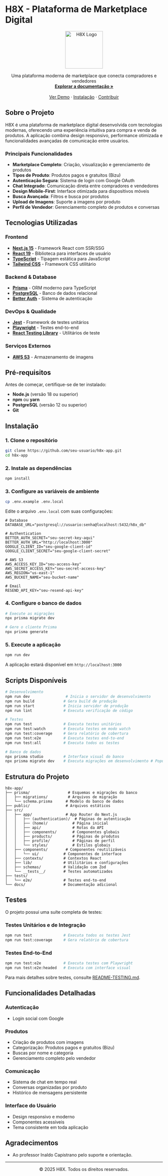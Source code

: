 # H8X - Plataforma de Marketplace Digital

<div align="center">
  <img src="public/logo.png" alt="H8X Logo" width="120" height="120">
  
  <p align="center">
    Uma plataforma moderna de marketplace que conecta compradores e vendedores
    <br />
    <a href="#sobre-o-projeto"><strong>Explorar a documentação »</strong></a>
    <br />
    <br />
    <a href="#demonstração">Ver Demo</a>
    ·
    <a href="#instalação">Instalação</a>
    ·
    <a href="#contribuição">Contribuir</a>
  </p>
</div>

## Sobre o Projeto

H8X é uma plataforma de marketplace digital desenvolvida com tecnologias modernas, oferecendo uma experiência intuitiva para compra e venda de produtos. A aplicação combina design responsivo, performance otimizada e funcionalidades avançadas de comunicação entre usuários.

### Principais Funcionalidades

- **Marketplace Completo**: Criação, visualização e gerenciamento de produtos
- **Tipos de Produto**: Produtos pagos e gratuitos (Bizu)
- **Autenticação Segura**: Sistema de login com Google OAuth
- **Chat Integrado**: Comunicação direta entre compradores e vendedores
- **Design Mobile-First**: Interface otimizada para dispositivos móveis
- **Busca Avançada**: Filtros e busca por produtos
- **Upload de Imagens**: Suporte a imagens por produto
- **Perfil de Vendedor**: Gerenciamento completo de produtos e conversas

## Tecnologias Utilizadas

### Frontend

- **[Next.js 15](https://nextjs.org/)** - Framework React com SSR/SSG
- **[React 19](https://react.dev/)** - Biblioteca para interfaces de usuário
- **[TypeScript](https://www.typescriptlang.org/)** - Tipagem estática para JavaScript
- **[Tailwind CSS](https://tailwindcss.com/)** - Framework CSS utilitário

### Backend & Database

- **[Prisma](https://www.prisma.io/)** - ORM moderno para TypeScript
- **[PostgreSQL](https://www.postgresql.org/)** - Banco de dados relacional
- **[Better Auth](https://www.better-auth.com/)** - Sistema de autenticação

### DevOps & Qualidade

- **[Jest](https://jestjs.io/)** - Framework de testes unitários
- **[Playwright](https://playwright.dev/)** - Testes end-to-end
- **[React Testing Library](https://testing-library.com/)** - Utilitários de teste

### Serviços Externos

- **[AWS S3](https://aws.amazon.com/s3/)** - Armazenamento de imagens

## Pré-requisitos

Antes de começar, certifique-se de ter instalado:

- **Node.js** (versão 18 ou superior)
- **npm** ou **yarn**
- **PostgreSQL** (versão 12 ou superior)
- **Git**

## Instalação

### 1. Clone o repositório

```bash
git clone https://github.com/seu-usuario/h8x-app.git
cd h8x-app
```

### 2. Instale as dependências

```bash
npm install
```

### 3. Configure as variáveis de ambiente

```bash
cp .env.example .env.local
```

Edite o arquivo `.env.local` com suas configurações:

```env
# Database
DATABASE_URL="postgresql://usuario:senha@localhost:5432/h8x_db"

# Authentication
BETTER_AUTH_SECRET="seu-secret-key-aqui"
BETTER_AUTH_URL="http://localhost:3000"
GOOGLE_CLIENT_ID="seu-google-client-id"
GOOGLE_CLIENT_SECRET="seu-google-client-secret"

# AWS S3
AWS_ACCESS_KEY_ID="seu-access-key"
AWS_SECRET_ACCESS_KEY="seu-secret-access-key"
AWS_REGION="us-east-1"
AWS_BUCKET_NAME="seu-bucket-name"

# Email
RESEND_API_KEY="seu-resend-api-key"
```

### 4. Configure o banco de dados

```bash
# Execute as migrações
npx prisma migrate dev

# Gere o cliente Prisma
npx prisma generate
```

### 5. Execute a aplicação

```bash
npm run dev
```

A aplicação estará disponível em `http://localhost:3000`

## Scripts Disponíveis

```bash
# Desenvolvimento
npm run dev                # Inicia o servidor de desenvolvimento
npm run build             # Gera build de produção
npm run start             # Inicia servidor de produção
npm run lint              # Executa verificação de código

# Testes
npm run test              # Executa testes unitários
npm run test:watch        # Executa testes em modo watch
npm run test:coverage     # Gera relatório de cobertura
npm run test:e2e          # Executa testes end-to-end
npm run test:all          # Executa todos os testes

# Banco de dados
npx prisma studio         # Interface visual do banco
npx prisma migrate dev    # Executa migrações em desenvolvimento # Popula banco com dados iniciais
```

## Estrutura do Projeto

```
h8x-app/
├── prisma/                 # Esquemas e migrações do banco
│   ├── migrations/         # Arquivos de migração
│   └── schema.prisma      # Modelo do banco de dados
├── public/                # Arquivos estáticos
├── src/
│   ├── app/               # App Router do Next.js
│   │   ├── (authentication)/  # Páginas de autenticação
│   │   ├── (home)/           # Página inicial
│   │   ├── api/              # Rotas da API
│   │   ├── components/       # Componentes globais
│   │   ├── products/         # Páginas de produtos
│   │   ├── profile/          # Páginas de perfil
│   │   └── styles/           # Estilos globais
│   ├── components/        # Componentes reutilizáveis
│   │   └── ui/           # Componentes de interface
│   ├── contexts/         # Contextos React
│   ├── lib/              # Utilitários e configurações
│   ├── schemas/          # Validação com Zod
│   └── __tests__/        # Testes automatizados
├── tests/
│   └── e2e/              # Testes end-to-end
└── docs/                 # Documentação adicional
```

## Testes

O projeto possui uma suíte completa de testes:

### Testes Unitários e de Integração

```bash
npm run test              # Executa todos os testes Jest
npm run test:coverage     # Gera relatório de cobertura
```

### Testes End-to-End

```bash
npm run test:e2e          # Executa testes com Playwright
npm run test:e2e:headed   # Executa com interface visual
```

Para mais detalhes sobre testes, consulte [README-TESTING.md](README-TESTING.md).

## Funcionalidades Detalhadas

### Autenticação

- Login social com Google

### Produtos

- Criação de produtos com imagens
- Categorização: Produtos pagos e gratuitos (Bizu)
- Buscas por nome e categoria
- Gerenciamento completo pelo vendedor

### Comunicação

- Sistema de chat em tempo real
- Conversas organizadas por produto
- Histórico de mensagens persistente

### Interface do Usuário

- Design responsivo e moderno
- Componentes acessíveis
- Tema consistente em toda aplicação

## Agradecimentos

- Ao professor Inaldo Capistrano pelo suporte e orientação.

---

<div align="center">
  <p>© 2025 H8X. Todos os direitos reservados.</p>
</div>
